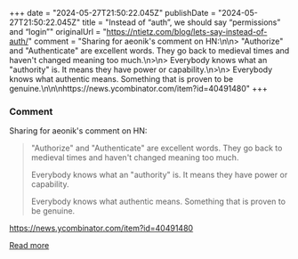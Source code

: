 +++
date = "2024-05-27T21:50:22.045Z"
publishDate = "2024-05-27T21:50:22.045Z"
title = "Instead of “auth”, we should say “permissions” and “login”"
originalUrl = "https://ntietz.com/blog/lets-say-instead-of-auth/"
comment = "Sharing for aeonik's comment on HN:\n\n> \"Authorize\" and \"Authenticate\" are excellent words. They go back to medieval times and haven't changed meaning too much.\n>\n> Everybody knows what an \"authority\" is. It means they have power or capability.\n>\n> Everybody knows what authentic means. Something that is proven to be genuine.\n\n\nhttps://news.ycombinator.com/item?id=40491480"
+++

### Comment

Sharing for aeonik's comment on HN:

> "Authorize" and "Authenticate" are excellent words. They go back to medieval times and haven't changed meaning too much.
>
> Everybody knows what an "authority" is. It means they have power or capability.
>
> Everybody knows what authentic means. Something that is proven to be genuine.


https://news.ycombinator.com/item?id=40491480

[Read more](https://ntietz.com/blog/lets-say-instead-of-auth/)
